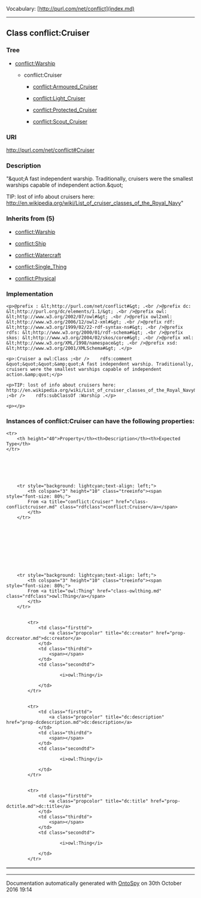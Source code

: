 Vocabulary: [http://purl.com/net/conflict](index.md) 



---	
	




    


## Class conflict:Cruiser


### Tree


* [conflict:Warship](class-conflictwarship.md)

    * conflict:Cruiser


        * [conflict:Armoured_Cruiser](class-conflictarmoured_cruiser.md) 

        * [conflict:Light_Cruiser](class-conflictlight_cruiser.md) 

        * [conflict:Protected_Cruiser](class-conflictprotected_cruiser.md) 

        * [conflict:Scout_Cruiser](class-conflictscout_cruiser.md) 
        






### URI
http://purl.com/net/conflict#Cruiser

### Description
&quot;&amp;quot;A fast independent warship. Traditionally, cruisers were the smallest warships capable of independent action.&amp;quot;

TIP: lost of info about cruisers here: http://en.wikipedia.org/wiki/List_of_cruiser_classes_of_the_Royal_Navy&quot;



### Inherits from (5)

- [conflict:Warship](class-conflictwarship.md)

- [conflict:Ship](class-conflictship.md)

- [conflict:Watercraft](class-conflictwatercraft.md)

- [conflict:Single_Thing](class-conflictsingle_thing.md)

- [conflict:Physical](class-conflictphysical.md)





### Implementation
```
<p>@prefix : &lt;http://purl.com/net/conflict#&gt; .<br />@prefix dc: &lt;http://purl.org/dc/elements/1.1/&gt; .<br />@prefix owl: &lt;http://www.w3.org/2002/07/owl#&gt; .<br />@prefix owl2xml: &lt;http://www.w3.org/2006/12/owl2-xml#&gt; .<br />@prefix rdf: &lt;http://www.w3.org/1999/02/22-rdf-syntax-ns#&gt; .<br />@prefix rdfs: &lt;http://www.w3.org/2000/01/rdf-schema#&gt; .<br />@prefix skos: &lt;http://www.w3.org/2004/02/skos/core#&gt; .<br />@prefix xml: &lt;http://www.w3.org/XML/1998/namespace&gt; .<br />@prefix xsd: &lt;http://www.w3.org/2001/XMLSchema#&gt; .</p>

<p>:Cruiser a owl:Class ;<br />    rdfs:comment &quot;&quot;&quot;&amp;quot;A fast independent warship. Traditionally, cruisers were the smallest warships capable of independent action.&amp;quot;</p>

<p>TIP: lost of info about cruisers here: http://en.wikipedia.org/wiki/List_of_cruiser_classes_of_the_Royal_Navy&quot;&quot;&quot;^^rdf:XMLLiteral ;<br />    rdfs:subClassOf :Warship .</p>

<p></p>
```




### Instances of conflict:Cruiser can have the following properties:

<table border="1" cellspacing="3" cellpadding="5" class="classproperties table-hover ">

    <tr>
        <th height="40">Property</th><th>Description</th><th>Expected Type</th>
    </tr>

          

        
            
        
        <tr style="background: lightcyan;text-align: left;">
            <th colspan="3" height="10" class="treeinfo"><span style="font-size: 80%;">
            From <a title="conflict:Cruiser" href="class-conflictcruiser.md" class="rdfclass">conflict:Cruiser</a></span>
            </th>
        </tr>       

            

        

          

        
            
        
        <tr style="background: lightcyan;text-align: left;">
            <th colspan="3" height="10" class="treeinfo"><span style="font-size: 80%;">
            From <a title="owl:Thing" href="class-owlthing.md" class="rdfclass">owl:Thing</a></span>
            </th>
        </tr>       

            
            <tr>
                <td class="firsttd">
                    <a class="propcolor" title="dc:creator" href="prop-dccreator.md">dc:creator</a>         
                </td>
                <td class="thirdtd">
                    <span></span>
                </td>
                <td class="secondtd">
                    
                        <i>owl:Thing</i>
                    
                </td>
            </tr>

            
            <tr>
                <td class="firsttd">
                    <a class="propcolor" title="dc:description" href="prop-dcdescription.md">dc:description</a>         
                </td>
                <td class="thirdtd">
                    <span></span>
                </td>
                <td class="secondtd">
                    
                        <i>owl:Thing</i>
                    
                </td>
            </tr>

            
            <tr>
                <td class="firsttd">
                    <a class="propcolor" title="dc:title" href="prop-dctitle.md">dc:title</a>         
                </td>
                <td class="thirdtd">
                    <span></span>
                </td>
                <td class="secondtd">
                    
                        <i>owl:Thing</i>
                    
                </td>
            </tr>

            

        

    

</table>













---

Documentation automatically generated with [OntoSpy](http://ontospy.readthedocs.org/ "Open") on 30th October 2016 19:14
